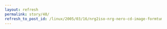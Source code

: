 ```yaml
---
layout: refresh
permalink: story/48/
refresh_to_post_id: /linux/2005/03/16/nrg2iso-nrg-nero-cd-image-formtum-konvertlsa-iso-ra
---
```

